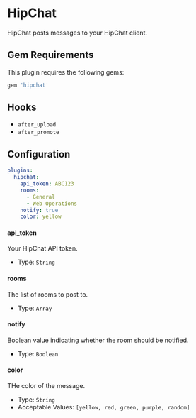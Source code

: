 HipChat
=======
HipChat posts messages to your HipChat client.

Gem Requirements
----------------
This plugin requires the following gems:

```ruby
gem 'hipchat'
```

Hooks
-----
- `after_upload`
- `after_promote`

Configuration
-------------
```yaml
plugins:
  hipchat:
    api_token: ABC123
    rooms:
      - General
      - Web Operations
    notify: true
    color: yellow
```

#### api_token
Your HipChat API token.

- Type: `String`

#### rooms
The list of rooms to post to.

- Type: `Array`

#### notify
Boolean value indicating whether the room should be notified.

- Type: `Boolean`

#### color
THe color of the message.

- Type: `String`
- Acceptable Values: `[yellow, red, green, purple, random]`
